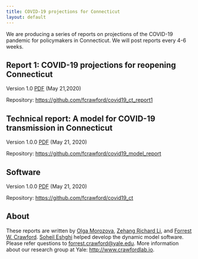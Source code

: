 ```yaml
---
title: COVID-19 projections for Connecticut
layout: default
---
```


We are producing a series of reports on projections of the COVID-19 pandemic for policymakers in Connecticut. We will post reports every 4-6 weeks. 

## Report 1: COVID-19 projections for reopening Connecticut

Version 1.0 [PDF](https://github.com/fcrawford/covid19_ct_report1/releases/tag/v1.0.0) (May 21,2020) 

Repository: <https://github.com/fcrawford/covid19_ct_report1>


## Technical report: A model for COVID-19 transmission in Connecticut

Version 1.0.0 [PDF](https://github.com/fcrawford/covid19_model_report/releases/tag/v1.0.0) (May 21, 2020)

Repository: <https://github.com/fcrawford/covid19_model_report>


## Software 

Version 1.0.0 [PDF](https://github.com/fcrawford/covid19_ct/releases/tag/v1.0.0) (May 21, 2020) 

Repository: <https://github.com/fcrawford/covid19_ct>


## About

These reports are written by [Olga Morozova](http://campuspress.yale.edu/omorozova/), [Zehang Richard Li](https://zehangli.com/), and [Forrest W. Crawford](http://www.crawfordlab.io/). [Soheil Eshghi](http://www.soheileshghi.com/) helped develop the dynamic model software.  Please refer questions to <forrest.crawford@yale.edu>.  More information about our research group at Yale: <http://www.crawfordlab.io>. 




